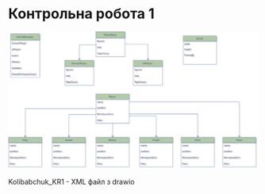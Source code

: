 # Контрольна робота 1

![image](2022_Kolibabchuk_D_I_CW_1.png)

Kolibabchuk_KR1 - XML файл з drawio
